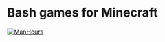 # Bash games for Minecraft

[![ManHours](https://manhours.aiursoft.cn/gitlab/gitlab.aiursoft.cn/anduin/bashgamesforminecraft.svg)](https://gitlab.aiursoft.cn/anduin/bashgamesforminecraft/-/commits/master?ref_type=heads)
